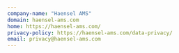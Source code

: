 ```yaml
---
company-name: "Haensel AMS"
domain: haensel-ams.com
home: https://haensel-ams.com/
privacy-policy: https://haensel-ams.com/data-privacy/
email: privacy@haensel-ams.com
---
```




